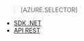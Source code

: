 > [AZURE.SELECTOR]
- [SDK .NET](../articles/media-services/media-services-get-media-processor.md)
- [API REST](../articles/media-services/media-services-rest-get-media-processor.md)

<!--HONumber=52--> 
